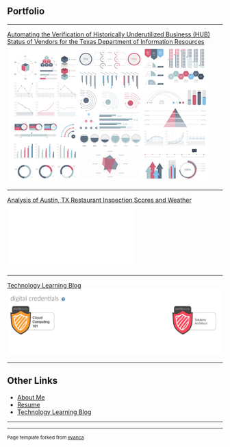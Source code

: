 ## Portfolio

---

[Automating the Verification of Historically Underutilized Business (HUB) Status of Vendors for the Texas Department of Information Resources](/capstone)
<img src="images/dummy_thumbnail.jpg?raw=true"/>

---
[Analysis of Austin, TX Restaurant Inspection Scores and Weather](https://github.com/mcslovenski/wrangling-project)
![wrangling project workflow image](pdf/workflow.pdf)

---
[Technology Learning Blog](https://github.com/mcslovenski/learning-blog)
<img src="images/awseducate-certificates.jpg?raw=true"/>

---

## Other Links

- [About Me](http://example.com/)
- [Resume](pdf/mike-slovenski.pdf)
- [Technology Learning Blog](https://github.com/mcslovenski/learning-blog)

---




---
<p style="font-size:11px">Page template forked from <a href="https://github.com/evanca/quick-portfolio">evanca</a></p>
<!-- Remove above link if you don't want to attibute -->
